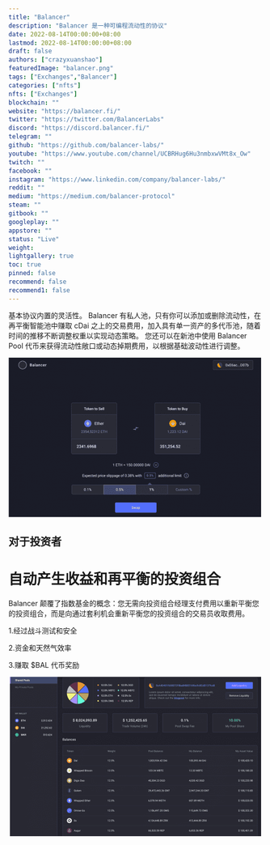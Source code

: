 ```yaml
---
title: "Balancer"
description: "Balancer 是一种可编程流动性的协议"
date: 2022-08-14T00:00:00+08:00
lastmod: 2022-08-14T00:00:00+08:00
draft: false
authors: ["crazyxuanshao"]
featuredImage: "balancer.png"
tags: ["Exchanges","Balancer"]
categories: ["nfts"]
nfts: ["Exchanges"]
blockchain: ""
website: "https://balancer.fi/"
twitter: "https://twitter.com/BalancerLabs"
discord: "https://discord.balancer.fi/"
telegram: ""
github: "https://github.com/balancer-labs/"
youtube: "https://www.youtube.com/channel/UCBRHug6Hu3nmbxwVMt8x_Ow"
twitch: ""
facebook: ""
instagram: "https://www.linkedin.com/company/balancer-labs/"
reddit: ""
medium: "https://medium.com/balancer-protocol"
steam: ""
gitbook: ""
googleplay: ""
appstore: ""
status: "Live"
weight: 
lightgallery: true
toc: true
pinned: false
recommend: false
recommend1: false
---
```

<p>基本协议内置的灵活性。 Balancer 有私人池，只有你可以添加或删除流动性，在再平衡智能池中赚取 cDai 之上的交易费用，加入具有单一资产的多代币池，随着时间的推移不断调整权重以实现动态策略。 您还可以在新池中使用 Balancer Pool 代币来获得流动性敞口或动态掉期费用，以根据基础波动性进行调整。</p>

![igdfng](igdfng.png)

## 对于投资者

# 自动产生收益和再平衡的投资组合

Balancer 颠覆了指数基金的概念：您无需向投资组合经理支付费用以重新平衡您的投资组合，而是向通过套利机会重新平衡您的投资组合的交易员收取费用。

1.经过战斗测试和安全

2.资金和天然气效率

3.赚取 $BAL 代币奖励

![dian](dian.png)